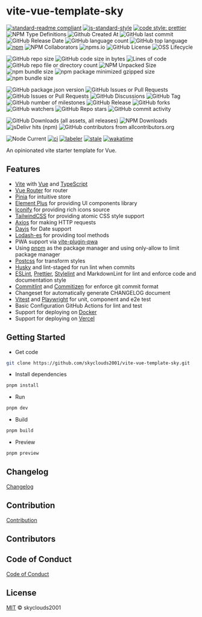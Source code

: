 # vite-vue-template-sky

[![standard-readme compliant](https://img.shields.io/badge/readme%20style-standard-brightgreen.svg?style=flat-square)](https://github.com/RichardLitt/standard-readme)
[![js-standard-style](https://img.shields.io/badge/code%20style-standard-brightgreen.svg)](http://standardjs.com)
[![code style: prettier](https://img.shields.io/badge/code_style-prettier-ff69b4.svg?style=flat-square)](https://github.com/prettier/prettier)
![NPM Type Definitions](https://img.shields.io/npm/types/chalk)
![Github Created At](https://img.shields.io/github/created-at/skyclouds2001/vite-vue-template-sky)
![GitHub last commit](https://img.shields.io/github/last-commit/skyclouds2001/vite-vue-template-sky)
![GitHub Release Date](https://img.shields.io/github/release-date/skyclouds2001/vite-vue-template-sky)
![GitHub language count](https://img.shields.io/github/languages/count/skyclouds2001/vite-vue-template-sky)
![GitHub top language](https://img.shields.io/github/languages/top/skyclouds2001/vite-vue-template-sky)
[![npm](https://img.shields.io/npm/v/%40sky-fly%2Fvite-template)](https://www.npmjs.com/package/%40sky-fly%2Fvite-template)
![NPM Collaborators](https://img.shields.io/npm/collaborators/%40sky-fly%2Fvite-template)
![npms.io](https://img.shields.io/npms-io/final-score/%40sky-fly%2Fvite-template)
![GitHub License](https://img.shields.io/github/license/skyclouds2001/vite-vue-template-sky)
![OSS Lifecycle](https://img.shields.io/osslifecycle/skyclouds2001/vite-vue-template-sky)

![GitHub repo size](https://img.shields.io/github/repo-size/skyclouds2001/vite-vue-template-sky)
![GitHub code size in bytes](https://img.shields.io/github/languages/code-size/skyclouds2001/vite-vue-template-sky)
![Lines of code](https://tokei.rs/b1/github/skyclouds2001/vite-vue-template-sky)
![GitHub repo file or directory count](https://img.shields.io/github/directory-file-count/skyclouds2001/vite-vue-template-sky)
![NPM Unpacked Size](https://img.shields.io/npm/unpacked-size/%40sky-fly%2Fvite-template)
![npm bundle size](https://img.shields.io/bundlephobia/min/%40sky-fly%2Fvite-template)
![npm package minimized gzipped size](https://img.shields.io/bundlejs/size/%40sky-fly%2Fvite-template)
![npm bundle size](https://img.shields.io/bundlephobia/minzip/%40sky-fly%2Fvite-template)

![GitHub package.json version](https://img.shields.io/github/package-json/v/skyclouds2001/vite-vue-template-sky)
![GitHub Issues or Pull Requests](https://img.shields.io/github/issues/skyclouds2001/vite-vue-template-sky)
![GitHub Issues or Pull Requests](https://img.shields.io/github/issues-pr/skyclouds2001/vite-vue-template-sky)
![GitHub Discussions](https://img.shields.io/github/discussions/skyclouds2001/vite-vue-template-sky)
![GitHub Tag](https://img.shields.io/github/v/tag/skyclouds2001/vite-vue-template-sky)
![GitHub number of milestones](https://img.shields.io/github/milestones/all/skyclouds2001/vite-vue-template-sky)
![GitHub Release](https://img.shields.io/github/v/release/skyclouds2001/vite-vue-template-sky)
![GitHub forks](https://img.shields.io/github/forks/skyclouds2001/vite-vue-template-sky?style=flat)
![GitHub watchers](https://img.shields.io/github/watchers/skyclouds2001/vite-vue-template-sky?style=flat)
![GitHub Repo stars](https://img.shields.io/github/stars/skyclouds2001/vite-vue-template-sky?style=flat)
![GitHub commit activity](https://img.shields.io/github/commit-activity/y/skyclouds2001/vite-vue-template-sky)

![GitHub Downloads (all assets, all releases)](https://img.shields.io/github/downloads/skyclouds2001/vite-vue-template-sky/total)
![NPM Downloads](https://img.shields.io/npm/dy/%40sky-fly%2Fvite-template)
![jsDelivr hits (npm)](https://img.shields.io/jsdelivr/npm/hy/%40sky-fly%2Fvite-template)
![GitHub contributors from allcontributors.org](https://img.shields.io/github/all-contributors/skyclouds2001/vite-vue-template-sky)

![Node Current](https://img.shields.io/node/v/%40sky-fly%2Fvite-template)
[![ci](https://github.com/skyclouds2001/vite-vue-template-sky/actions/workflows/ci.yml/badge.svg)](https://github.com/skyclouds2001/vite-vue-template-sky/actions/workflows/ci.yml)
[![labeler](https://github.com/skyclouds2001/vite-vue-template-sky/actions/workflows/labeler.yml/badge.svg)](https://github.com/skyclouds2001/vite-vue-template-sky/actions/workflows/labeler.yml)
[![stale](https://github.com/skyclouds2001/vite-vue-template-sky/actions/workflows/stale.yml/badge.svg)](https://github.com/skyclouds2001/vite-vue-template-sky/actions/workflows/stale.yml)
[![wakatime](https://wakatime.com/badge/user/bfadeccb-56c3-4aa2-abb0-89cf5f9b89be/project/f55cfd82-5efd-4c1a-b798-fac0f65900f7.svg)](https://wakatime.com/badge/user/bfadeccb-56c3-4aa2-abb0-89cf5f9b89be/project/f55cfd82-5efd-4c1a-b798-fac0f65900f7)

An opinionated vite starter template for Vue.

## Features

- [Vite](https://vitejs.dev/) with [Vue](https://vuejs.org/) and [TypeScript](https://www.typescriptlang.org/)
- [Vue Router](https://router.vuejs.org/) for router
- [Pinia](https://pinia.vuejs.org/) for intuitive store
- [Element Plus](https://element-plus.org/) for providing UI components library
- [Iconify](https://iconify.design/) for providing rich icons source
- [TailwindCSS](https://tailwindcss.com/) for providing atomic CSS style support
- [Axios](https://axios-http.com/) for making HTTP requests
- [Dayjs](https://day.js.org/) for Date support
- [Lodash-es](https://lodash.com/) for providing tool methods
- PWA support via [vite-plugin-pwa](https://vite-pwa-org.netlify.app/)
- Using [pnpm](https://pnpm.io/) as the package manager and using only-allow to limit package manager
- [Postcss](https://postcss.org/) for transform styles
- [Husky](https://typicode.github.io/husky/) and lint-staged for run lint when commits
- [ESLint](https://eslint.org/), [Prettier](https://prettier.io/), [Stylelint](https://stylelint.io/) and MarkdownLint for lint and enforce code and documentation style
- [Commitlint](https://commitlint.js.org/) and [Commitizen](https://commitizen-tools.github.io/commitizen/) for enforce git commit format
- Changeset for automatically generate CHANGELOG document
- [Vitest](https://vitest.dev/) and [Playwright](https://playwright.dev/) for unit, component and e2e test
- Basic Configuration GitHub Actions for lint and test
- Support for deploying on [Docker](https://www.docker.com/)
- Support for deploying on [Vercel](https://vercel.com/)

## Getting Started

- Get code

```bash
git clone https://github.com/skyclouds2001/vite-vue-template-sky.git
```

- Install dependencies

```bash
pnpm install
```

- Run

```bash
pnpm dev
```

- Build

```bash
pnpm build
```

- Preview

```bash
pnpm preview
```

## Changelog

[Changelog](CHANGELOG.md)

## Contribution

[Contribution](CONTRIBUTING.md)

## Contributors

<!-- ALL-CONTRIBUTORS-LIST:START - Do not remove or modify this section -->
<!-- prettier-ignore-start -->
<!-- markdownlint-disable -->

<!-- markdownlint-restore -->
<!-- prettier-ignore-end -->

<!-- ALL-CONTRIBUTORS-LIST:END -->

## Code of Conduct

[Code of Conduct](CODE_OF_CONDUCT.md)

## License

[MIT](LICENSE) © skyclouds2001
